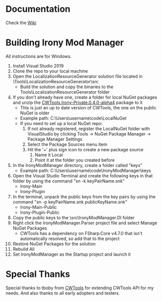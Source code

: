 # Documentation
Check the [Wiki](https://github.com/bcssov/IronyModManager/wiki)

# Building Irony Mod Manager
All instructions are for Windows.
1. Install Visual Studio 2019
1. Clone the repo to your local machine
1. Open the LocalizationResourceGenerator solution file located in \Tools\LocalizationResourceGenerator\src
    * Build the solution and copy the binaries to the Tools\LocalizationResourceGenerator folder
1. If you don't already have one, create a folder for local NuGet packages and unzip the [CWTools.Irony-Private.0.4.0-alpha4](https://github.com/bcssov/IronyModManager/files/6292686/CWTools.Irony-Private.0.4.0-alpha4.zip) package to it
    * This is just an up to date version of CWTools, the one on the public NuGet is older
    * Example path: C:\Users\username\code\LocalNuGet
    * If you need to set up a local NuGet repo:
        1. If not already registered, register the LocalNuGet folder with VisualStudio by clicking Tools -> NuGet Package Manager -> Package Manager Settings
        1. Select the Package Sources menu item
        1. Hit the '+' plus sign icon to create a new package source
            1. Name it Local
            1. Point it at the folder you created before
1. In the IronyModManager directory, create a folder called "keys"
    * Example path: C:\Users\username\code\IronyModManager\keys
1. Open the Visual Studio Terminal and create the following keys in that folder by using the command "sn -k keyPairName.snk"
    * Irony-Main
    * Irony-Plugin
1. In the terminal, unpack the public keys from the key pairs by using the command "sn -p keyPairName.snk publicKeyName.snk"
    * Irony-Main-Public
    * Irony-Plugin-Public
1. Copy the public keys to the \src\IronyModManager.DI folder
1. Right click the IronyModManager.Parser project file and select Manage NuGet Packages
    * CWTools has a dependency on FSharp.Core v4.7.0 that isn't automatically resolved, so add that to the project
1. Restore NuGet Packages for the solution
1. Rebuild All
1. Set IronyModManager as the Startup project and launch it

# Special Thanks
Special thanks to tboby from [CWTools](https://github.com/tboby/cwtools) for extending CWTools API for my needs. And also thanks to all early adopters and testers.